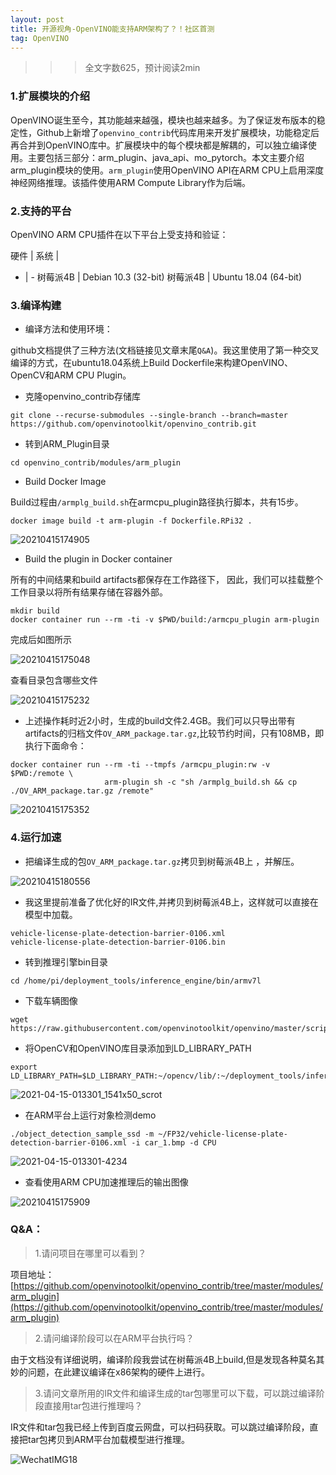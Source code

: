 ```yaml
---
layout: post
title: 开源视角-OpenVINO能支持ARM架构了？！社区首测
tag: OpenVINO
---
```


>>> 全文字数625，预计阅读2min

### 1.扩展模块的介绍

OpenVINO诞生至今，其功能越来越强，模块也越来越多。为了保证发布版本的稳定性，Github上新增了`openvino_contrib`代码库用来开发扩展模块，功能稳定后再合并到OpenVINO库中。扩展模块中的每个模块都是解耦的，可以独立编译使用。主要包括三部分：arm_plugin、java_api、mo_pytorch。本文主要介绍arm_plugin模块的使用。`arm_plugin`使用OpenVINO API在ARM CPU上启用深度神经网络推理。该插件使用ARM Compute Library作为后端。

### 2.支持的平台

OpenVINO ARM CPU插件在以下平台上受支持和验证：

硬件 | 系统 | 
- | - 
树莓派4B | Debian 10.3 (32-bit)
树莓派4B | Ubuntu 18.04 (64-bit)

### 3.编译构建

- 编译方法和使用环境：

github文档提供了三种方法(文档链接见文章末尾`Q&A`)。我这里使用了第一种交叉编译的方式，在ubuntu18.04系统上Build Dockerfile来构建OpenVINO、OpenCV和ARM CPU Plugin。

- 克隆openvino_contrib存储库

```
git clone --recurse-submodules --single-branch --branch=master https://github.com/openvinotoolkit/openvino_contrib.git 
```

- 转到ARM_Plugin目录

```
cd openvino_contrib/modules/arm_plugin
```

- Build Docker Image

Build过程由`/armplg_build.sh`在armcpu_plugin路径执行脚本，共有15步。

```
docker image build -t arm-plugin -f Dockerfile.RPi32 .
```

![20210415174905](https://cdn.jsdelivr.net/gh/luckykang/picture_bed/blogs_images/20210415174905.png)

- Build the plugin in Docker container

所有的中间结果和build artifacts都保存在工作路径下，
因此，我们可以挂载整个工作目录以将所有结果存储在容器外部。

```
mkdir build
docker container run --rm -ti -v $PWD/build:/armcpu_plugin arm-plugin
```

完成后如图所示

![20210415175048](https://cdn.jsdelivr.net/gh/luckykang/picture_bed/blogs_images/20210415175048.png)

查看目录包含哪些文件

![20210415175232](https://cdn.jsdelivr.net/gh/luckykang/picture_bed/blogs_images/20210415175232.png)


- 上述操作耗时近2小时，生成的build文件2.4GB。我们可以只导出带有artifacts的归档文件`OV_ARM_package.tar.gz`,比较节约时间，只有108MB，即执行下面命令：


```
docker container run --rm -ti --tmpfs /armcpu_plugin:rw -v $PWD:/remote \
                     arm-plugin sh -c "sh /armplg_build.sh && cp ./OV_ARM_package.tar.gz /remote"
```


![20210415175352](https://cdn.jsdelivr.net/gh/luckykang/picture_bed/blogs_images/20210415175352.png)


### 4.运行加速

- 把编译生成的包`OV_ARM_package.tar.gz`拷贝到树莓派4B上
，并解压。

![20210415180556](https://cdn.jsdelivr.net/gh/luckykang/picture_bed/blogs_images/20210415180556.png)


- 我这里提前准备了优化好的IR文件,并拷贝到树莓派4B上，这样就可以直接在模型中加载。

```
vehicle-license-plate-detection-barrier-0106.xml
vehicle-license-plate-detection-barrier-0106.bin
```

- 转到推理引擎bin目录

```
cd /home/pi/deployment_tools/inference_engine/bin/armv7l
```
- 下载车辆图像

```
wget https://raw.githubusercontent.com/openvinotoolkit/openvino/master/scripts/demo/car_1.bmp
```

- 将OpenCV和OpenVINO库目录添加到LD_LIBRARY_PATH

```
export LD_LIBRARY_PATH=$LD_LIBRARY_PATH:~/opencv/lib/:~/deployment_tools/inference_engine/lib/armv7l/
```

![2021-04-15-013301_1541x50_scrot](https://cdn.jsdelivr.net/gh/luckykang/picture_bed/blogs_images/2021-04-15-013301_1541x50_scrot.png)

- 在ARM平台上运行对象检测demo

```
./object_detection_sample_ssd -m ~/FP32/vehicle-license-plate-detection-barrier-0106.xml -i car_1.bmp -d CPU
```

![2021-04-15-013301-4234](https://cdn.jsdelivr.net/gh/luckykang/picture_bed/blogs_images/2021-04-15-013301-4234.gif)


- 查看使用ARM CPU加速推理后的输出图像

![20210415175909](https://cdn.jsdelivr.net/gh/luckykang/picture_bed/blogs_images/20210415175909.png)


### Q&A：

> 1.请问项目在哪里可以看到？

项目地址：[https://github.com/openvinotoolkit/openvino_contrib/tree/master/modules/arm_plugin](https://github.com/openvinotoolkit/openvino_contrib/tree/master/modules/arm_plugin)

> 2.请问编译阶段可以在ARM平台执行吗？

由于文档没有详细说明，编译阶段我尝试在树莓派4B上build,但是发现各种莫名其妙的问题，在此建议编译在x86架构的硬件上进行。

> 3.请问文章所用的IR文件和编译生成的tar包哪里可以下载，可以跳过编译阶段直接用tar包进行推理吗？

IR文件和tar包我已经上传到百度云网盘，可以扫码获取。可以跳过编译阶段，直接把tar包拷贝到ARM平台加载模型进行推理。

![WechatIMG18](https://cdn.jsdelivr.net/gh/luckykang/picture_bed/blogs_images/WechatIMG18.jpeg)



